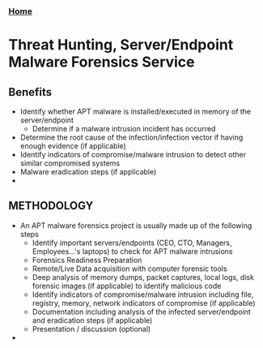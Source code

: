 
### [Home](http://novasec.vn/)
# Threat Hunting, Server/Endpoint Malware Forensics Service

## Benefits
* Identify whether APT malware is installed/executed in memory of the server/endpoint
  * Determine if a malware intrusion incident has occurred
* Determine the root cause of the infection/infection vector if having enough evidence (if applicable)
* Identify indicators of compromise/malware intrusion to detect other similar compromised systems
* Malware eradication steps (if applicable)
* 

## METHODOLOGY
* An APT malware forensics project is usually made up of the following steps
  * Identify important servers/endpoints (CEO, CTO, Managers, Employees...'s laptops) to check for APT malware intrusions
  * Forensics Readiness Preparation
  * Remote/Live Data acquisition with computer forensic tools
  * Deep analysis of memory dumps, packet captures, local logs, disk forensic images (if applicable) to identify malicious code
  * Identify indicators of compromise/malware intrusion including file, registry, memory, network indicators of compromise (if applicable)
  * Documentation including analysis of the infected server/endpoint and eradication steps (if applicable)
  * Presentation / discussion (optional)
* 
